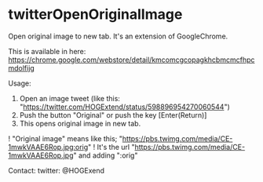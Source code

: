 # twitterOpenOriginalImage
Open original image to new tab. It's an extension of GoogleChrome.

This is available in here:
  https://chrome.google.com/webstore/detail/kmcomcgcopagkhcbmcmcfhpcmdolfijg

Usage:
  1. Open an image tweet (like this: "https://twitter.com/HOGExtend/status/598896954270060544")
  2. Push the button "Original" or push the key [Enter(Return)]
  3. This opens original image in new tab.

  ! "Original image" means like this; "https://pbs.twimg.com/media/CE-1mwkVAAE6Rop.jpg:orig"
  ! It's the url "https://pbs.twimg.com/media/CE-1mwkVAAE6Rop.jpg" and adding ":orig"

Contact:
  twitter: @HOGExend
